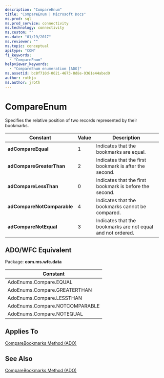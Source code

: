 ```yaml
---
description: "CompareEnum"
title: "CompareEnum | Microsoft Docs"
ms.prod: sql
ms.prod_service: connectivity
ms.technology: connectivity
ms.custom: ""
ms.date: "01/19/2017"
ms.reviewer: ""
ms.topic: conceptual
apitype: "COM"
f1_keywords: 
  - "CompareEnum"
helpviewer_keywords: 
  - "CompareEnum enumeration [ADO]"
ms.assetid: bc8f710d-0621-4673-8d8e-0361e44abed0
author: rothja
ms.author: jroth
---
```

# CompareEnum
Specifies the relative position of two records represented by their bookmarks.  
  
|Constant|Value|Description|  
|--------------|-----------|-----------------|  
|**adCompareEqual**|1|Indicates that the bookmarks are equal.|  
|**adCompareGreaterThan**|2|Indicates that the first bookmark is after the second.|  
|**adCompareLessThan**|0|Indicates that the first bookmark is before the second.|  
|**adCompareNotComparable**|4|Indicates that the bookmarks cannot be compared.|  
|**adCompareNotEqual**|3|Indicates that the bookmarks are not equal and not ordered.|  
  
## ADO/WFC Equivalent  
 Package: **com.ms.wfc.data**  
  
|Constant|  
|--------------|  
|AdoEnums.Compare.EQUAL|  
|AdoEnums.Compare.GREATERTHAN|  
|AdoEnums.Compare.LESSTHAN|  
|AdoEnums.Compare.NOTCOMPARABLE|  
|AdoEnums.Compare.NOTEQUAL|  
  
## Applies To  
 [CompareBookmarks Method (ADO)](../../../ado/reference/ado-api/comparebookmarks-method-ado.md)  
  
## See Also  
 [CompareBookmarks Method (ADO)](../../../ado/reference/ado-api/comparebookmarks-method-ado.md)

